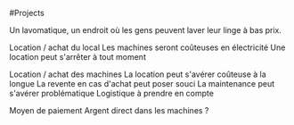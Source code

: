 #Projects 

Un lavomatique, un endroit où les gens peuvent laver leur linge à bas prix.

Location / achat du local
Les machines seront coûteuses en électricité
Une location peut s'arrêter à tout moment

Location / achat des machines
La location peut s'avérer coûteuse à la longue
La revente en cas d'achat peut poser souci
La maintenance peut s'avérer problématique
Logistique à prendre en compte

Moyen de paiement
Argent direct dans les machines ?